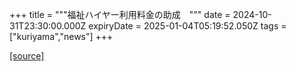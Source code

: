 +++
title = """福祉ハイヤー利用料金の助成　"""
date = 2024-10-31T23:30:00.000Z
expiryDate = 2025-01-04T05:19:52.050Z
tags = ["kuriyama","news"]
+++


[[source]](https://www.town.kuriyama.hokkaido.jp/soshiki/39/29309.html)
